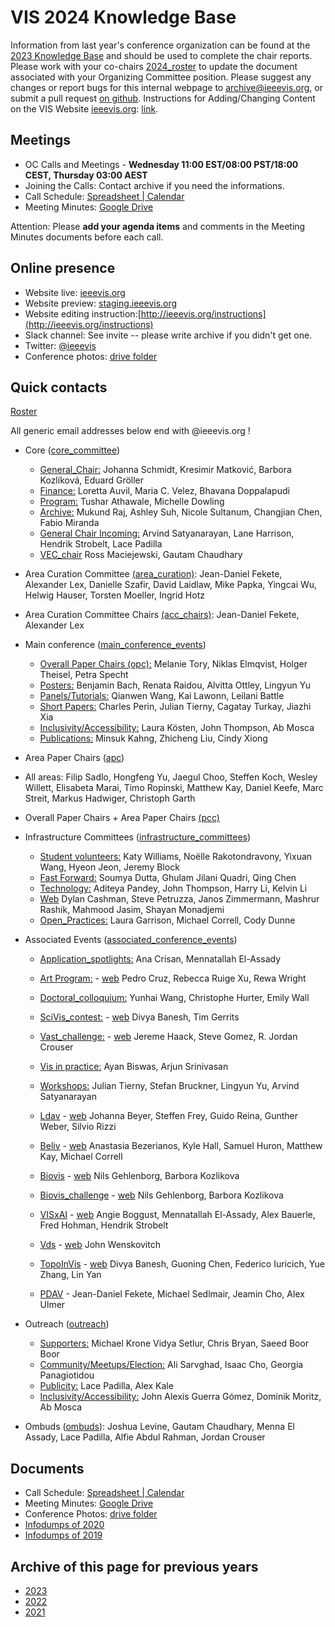 # VIS 2024 Knowledge Base

Information from last year's conference organization can be found at the [2023 Knowledge Base](https://drive.google.com/drive/u/0/folders/1BuqCDkwr0lz5s-E0P_paCuKHIcUJEWOO) and should be used to complete the chair reports. Please work with your co-chairs [2024_roster](https://docs.google.com/spreadsheets/d/1OUgEmI5KGL3-ba_yVxamdlVrpZYcKRwS/edit#gid=1545341771) to update the document associated with your Organizing Committee position. Please suggest any changes or report bugs for this internal webpage to [archive@ieeevis.org](mailto:archive@ieeevis.org), or submit a pull request [on github](https://github.com/ieeevis-internal/ieeevis-internal.github.io). Instructions for Adding/Changing Content on the VIS Website [ieeevis.org](ieeevis.org): [link](http://ieeevis.org/instructions).

## Meetings

- OC Calls and Meetings - **Wednesday 11:00 EST/08:00 PST/18:00 CEST, Thursday 03:00 AEST**
- Joining the Calls: Contact archive if you need the informations.
- Call Schedule: [Spreadsheet | Calendar](https://docs.google.com/spreadsheets/d/1eeFMKXQee-Pjc-UYjZOeksbnyF50mUpaYzLimACiaw4/edit?usp=sharing)
- Meeting Minutes: [Google Drive](https://drive.google.com/drive/folders/13syF8lxgArLUiqL77nrIVhUZQQQCYXpY?usp=sharing)

Attention: Please **add your agenda items** and comments in the Meeting Minutes documents before each call.

## Online presence

<!--
* Kickoff slides: [here](https://docs.google.com/spreadsheets/d/1jn_b7l4i9HHSqBfa1dZiuOfwHx3pHyc6czipE_B161Q/edit)
*
-->

- Website live: [ieeevis.org](ieeevis.org)
- Website preview: [staging.ieeevis.org](staging.ieeevis.org)
- Website editing instruction:[http://ieeevis.org/instructions](http://ieeevis.org/instructions)
- Slack channel: See invite -- please write archive if you didn't get one.
- Twitter: [@ieeevis](https://twitter.com/ieeevis)
- Conference photos: [drive folder](https://drive.google.com/drive/folders/1vUHPbM7OBizu6jFE-lZiqSDkCgAIxfQn?usp=drive_link)

## Quick contacts

[Roster](https://docs.google.com/spreadsheets/d/1pPRJJbRV_WdVUe4ayrBZMfrPgXIkSyIVRT7nUuhprzE/edit?gid=0#gid=0)

All generic email addresses below end with @ieeevis.org !

- Core ([core_committee](mailto:core_committee@ieeevis.org))

  - [General_Chair:](mailto:general_chair@ieeevis.org) Johanna Schmidt, Kresimir Matković, Barbora Kozlíková, Eduard Gröller
  - [Finance:](mailto:finance@ieeevis.org) Loretta Auvil, Maria C. Velez, Bhavana Doppalapudi
  - [Program:](mailto:program@ieeevis.org) Tushar Athawale, Michelle Dowling
  - [Archive:](mailto:archive@ieeevis.org) Mukund Raj, Ashley Suh, Nicole Sultanum, Changjian Chen, Fabio Miranda
  - [General Chair Incoming:](mailto:incoming_chairs@ieeevis.org) Arvind Satyanarayan, Lane Harrison, Hendrik Strobelt, Lace Padilla
  - [VEC_chair](mailto:vec_chair@ieeevis.org) Ross Maciejewski, Gautam Chaudhary

- Area Curation Committee [(area_curation)](mailto:area_curation@ieeevis.org): Jean-Daniel Fekete, Alexander Lex, Danielle Szafir, David Laidlaw, Mike Papka, Yingcai Wu, Helwig Hauser, Torsten Moeller, Ingrid Hotz

- Area Curation Committee Chairs [(acc_chairs)](mailto:acc_chairs@ieeevis.org): Jean-Daniel Fekete, Alexander Lex

- Main conference ([main_conference_events](mailto:main_conference_events@ieeevis.org))

  - [Overall Paper Chairs (opc):](mailto:opc@ieeevis.org) Melanie Tory, Niklas Elmqvist, Holger Theisel, Petra Specht
  - [Posters:](mailto:posters@ieeevis.org) Benjamin Bach, Renata Raidou, Alvitta Ottley, Lingyun Yu
  - [Panels/Tutorials:](mailto:panels_tutorials@ieeevis.org) Qianwen Wang, Kai Lawonn, Leilani Battle
  - [Short Papers:](mailto:vis_shortpapers@ieeevis.org) Charles Perin, Julian Tierny, Cagatay Turkay, Jiazhi Xia
  - [Inclusivity/Accessibility:](mailto:inclusivity_accessibility@ieeevis.org) Laura Kösten, John Thompson, Ab Mosca
  - [Publications:](mailto:publications@ieeevis.org) Minsuk Kahng, Zhicheng Liu, Cindy Xiong

- Area Paper Chairs ([apc](mailto:apc@ieeevis.org))

 - All areas: Filip Sadlo, Hongfeng Yu, Jaegul Choo, Steffen Koch, Wesley Willett, Elisabeta Marai, Timo Ropinski, Matthew Kay, Daniel Keefe, Marc Streit, Markus Hadwiger, Christoph Garth

- Overall Paper Chairs + Area Paper Chairs [(pcc)](mailto:pcc@ieeevis.org)

- Infrastructure Committees ([infrastructure_committees](mailto:infrastructure_committees@ieeevis.org))

  - [Student volunteers:](mailto:sv@ieeevis.org) Katy Williams, Noëlle Rakotondravony, Yixuan Wang, Hyeon Jeon, Jeremy Block
  <!-- - [Meetups:](mailto:meetups@ieeevis.org) Ali Sarvghad, Isaac Cho -->
  - [Fast Forward:](mailto:ff@ieeevis.org) Soumya Dutta, Ghulam Jilani Quadri, Qing Chen
  - [Technology:](mailto:tech@ieeevis.org) Aditeya Pandey, John Thompson, Harry Li, Kelvin Li
  - [Web](mailto:web@ieeevis.org) Dylan Cashman, Steve Petruzza, Janos Zimmermann, Mashrur Rashik, Mahmood Jasim, Shayan Monadjemi
  - [Open_Practices:](mailto:open_practices@ieeevis.org) Laura Garrison, Michael Correll, Cody Dunne

- Associated Events ([associated_conference_events](mailto:associated_conference_events@ieeevis.org))

  - [Application_spotlights:](mailto:application_spotlights@ieeevis.org) Ana Crisan, Mennatallah El-Assady
  - [Art Program:](mailto:art@ieeevis.org) - [web](https://visap.net/) Pedro Cruz, Rebecca Ruige Xu, Rewa Wright
  - [Doctoral_colloquium:](mailto:doctoral_coll@ieeevis.org) Yunhai Wang, Christophe Hurter, Emily Wall
  - [SciVis_contest:](mailto:scivis_contest@ieeevis.org) - [web](https://www.lanl.gov/projects/sciviscontest2022/) Divya Banesh, Tim Gerrits
  - [Vast_challenge:](mailto:vast_challenge@ieeevis.org) - [web](https://vast-challenge.github.io/2022) Jereme Haack, Steve Gomez, R. Jordan Crouser
  - [Vis in practice:](mailto:vip@ieeevis.org) Ayan Biswas, Arjun Srinivasan
  - [Workshops:](mailto:workshops@ieeevis.org) Julian Tierny, Stefan Bruckner, Lingyun Yu, Arvind Satyanarayan
  - [Ldav](mailto:ldav@ieeevis.org) - [web](https://ldav.org/) Johanna Beyer, Steffen Frey, Guido Reina, Gunther Weber, Silvio Rizzi
  - [Beliv](mailto:beliv@ieeevis.org) - [web](https://beliv-workshop.github.io/) Anastasia Bezerianos, Kyle Hall, Samuel Huron, Matthew Kay, Michael Correll
  - [Biovis](mailto:biomedvis@ieeevis.org) - [web](http://biovis.net/2024/) Nils Gehlenborg, Barbora Kozlikova
  - [Biovis_challenge](mailto:biovis_challenge@ieeevis.org) - [web](http://biovis.net/2024/biovisChallenges_vis/) Nils Gehlenborg, Barbora Kozlikova
  - [VISxAI](mailto:orga@visxai.io) - [web](http://visxai.io/) Angie Boggust, Mennatallah El-Assady, Alex Bauerle, Fred Hohman, Hendrik Strobelt
  - [Vds](mailto:vds@ieeevis.org) - [web](http://www.visualdatascience.org/) John Wenskovitch
  - [TopoInVis](mailto:topoinvis@ieeevis.org) - [web](https://topoinvis.org/) Divya Banesh, Guoning Chen, Federico Iuricich, Yue Zhang, Lin Yan
  - [PDAV](mailto:pdav-chairs@ieeevis.com) - Jean-Daniel Fekete, Michael Sedlmair, Jeamin Cho, Alex Ulmer 

    <!-- - [Vis4DH](mailto:vis4dh@ieeevis.org) - [web](https://vis4dh.dbvis.de/cfp/) Liang Gou, Claudia Plant -->
     <!-- - [Vizsec](mailto:vizsec@ieeevis.org) - [web](https://vizsec.org/) Chris Bryan -->

- Outreach ([outreach](mailto:outreach@ieeevis.org))

  - [Supporters:](mailto:supporters@ieeevis.org) Michael Krone Vidya Setlur, Chris Bryan, Saeed Boor Boor
  - [Community/Meetups/Election:](mailto:community@ieeevis.org) Ali Sarvghad, Isaac Cho, Georgia Panagiotidou
  - [Publicity:](mailto:publicity@ieeevis.org) Lace Padilla, Alex Kale
  - [Inclusivity/Accessibility:](mailto:inclusivity_accessibility@ieeevis.org) John Alexis Guerra Gómez, Dominik Moritz, Ab Mosca

- Ombuds ([ombuds](mailto:ombuds@ieeevis.org)): Joshua Levine, Gautam Chaudhary, Menna El Assady, Lace Padilla, Alfie Abdul Rahman, Jordan Crouser

## Documents

<!-- * [Roster](https://docs.google.com/spreadsheets/d/1OUgEmI5KGL3-ba_yVxamdlVrpZYcKRwS/edit#gid=1545341771)
* [Calendar](https://docs.google.com/spreadsheets/d/11hEQSV6AS-B4vN9T-xvqRQdMlgftQPWjd82WgIseKyA/edit#gid=0) -->

- Call Schedule: [Spreadsheet | Calendar](https://docs.google.com/spreadsheets/d/1eeFMKXQee-Pjc-UYjZOeksbnyF50mUpaYzLimACiaw4/edit?usp=sharing)
- Meeting Minutes: [Google Drive](https://drive.google.com/drive/folders/13syF8lxgArLUiqL77nrIVhUZQQQCYXpY?usp=sharing)
- Conference Photos: [drive folder](https://drive.google.com/drive/folders/1vUHPbM7OBizu6jFE-lZiqSDkCgAIxfQn?usp=drive_link)
- [Infodumps of 2020](https://drive.google.com/drive/u/0/folders/178IERHWBaE9vETwlt_IsfKaAOvl9ZMf2)
- [Infodumps of 2019](https://drive.google.com/drive/u/0/folders/1P7YcmoY96kTkSbb0TUj-VWmsnd9uwmsP)

## Archive of this page for previous years

- [2023](2023.md)
- [2022](2022.md)
- [2021](2021.md)

<!-- below I copy the title of the folder from the previous website but do not know what they refere to
* Kick off presentation
* New Bids
* Roles
* Running the conference schedule
* TVCG

-->
